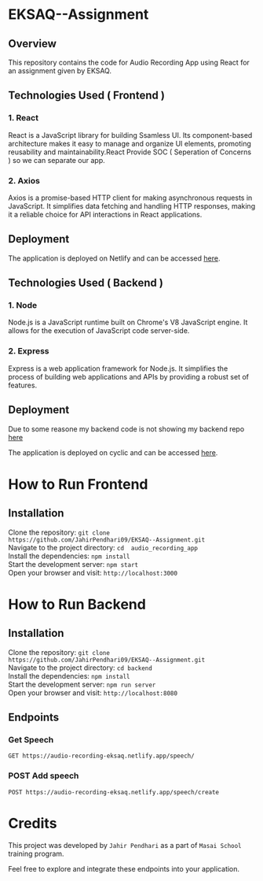 # EKSAQ--Assignment

## Overview

This repository contains the code for Audio Recording App using React for an assignment given by EKSAQ.

## Technologies Used ( Frontend )

### 1. React

React is a JavaScript library for building Ssamless UI. Its component-based architecture makes it easy to manage and organize UI elements, promoting reusability and maintainability.React Provide SOC ( Seperation of Concerns ) so we can separate our app.

### 2. Axios

Axios is a promise-based HTTP client for making asynchronous requests in JavaScript. It simplifies data fetching and handling HTTP responses, making it a reliable choice for API interactions in React applications.

## Deployment

The application is deployed on Netlify and can be accessed [here](https://audio-recording-eksaq.netlify.app/).

## Technologies Used ( Backend )

### 1. Node

Node.js is a JavaScript runtime built on Chrome's V8 JavaScript engine. It allows for the execution of JavaScript code server-side.

### 2. Express

Express is a web application framework for Node.js. It simplifies the process of building web applications and APIs by providing a robust set of features.


## Deployment

Due to some reasone my backend code is not showing my backend repo [here](https://github.com/JahirPendhari09/EKSAQ-Assignment-backend)

The application is deployed on cyclic and can be accessed [here](https://drab-plum-boa-yoke.cyclic.app/).


 # How to Run Frontend <br/>
   <h2>Installation</h2>
   
   Clone the repository:   ``` git clone https://github.com/JahirPendhari09/EKSAQ--Assignment.git ``` <br/>
   Navigate to the project directory:   ``` cd  audio_recording_app ``` <br/>
   Install the dependencies:   ``` npm install ``` <br/>
   Start the development server:   ``` npm start ``` <br/>
   Open your browser and visit:   ``` http://localhost:3000 ``` <br/>


   # How to Run Backend<br/>
   <h2>Installation</h2>
   
   Clone the repository:   ``` git clone https://github.com/JahirPendhari09/EKSAQ--Assignment.git ``` <br/>
   Navigate to the project directory:   ``` cd backend ``` <br/>
   Install the dependencies:   ``` npm install ``` <br/>
   Start the development server:   ``` npm run server ``` <br/>
   Open your browser and visit:   ``` http://localhost:8080 ``` <br/>

   <h2>Endpoints</h2>
   <h3>Get Speech </h3>
   <pre><code>GET https://audio-recording-eksaq.netlify.app/speech/</code></pre>

   <h3>POST Add speech </h3>
   <pre><code>POST https://audio-recording-eksaq.netlify.app/speech/create </code></pre>

   # Credits <br/>
   This project was developed by ```Jahir Pendhari``` as a part of ```Masai School``` training program.

   <p>Feel free to explore and integrate these endpoints into your application.</p>
  
